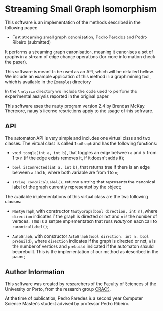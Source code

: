 # Streaming Small Graph Isomorphism

This software is an implementation of the methods described in the
following paper:

 * Fast streaming small graph canonisation, Pedro Paredes and Pedro Ribeiro (submitted)

It performs a streaming graph canonisation, meaning it canonises a set
of graphs in a stream of edge change operations (for more information
check the paper).

This software is meant to be used as an API, which will be detailed
bellow. We include an example application of this method in a graph
mining tool, which is available in the `Examples` directory.

In the `Analysis` directory we include the code used to perform the
experimental analysis reported in the original paper.

This software uses the nauty program version 2.4 by Brendan
McKay. Therefore, nauty's license restrictions apply to the usage of
this software.

## API

The automaton API is very simple and includes one virtual class and
two classes. The virtual class is called `IsoGraph` and has the
following functions:

 * `void toogle(int a, int b)`, that toggles an edge between `a` and
   `b`, from 1 to `n` (if the edge exists removes it, if it doesn't
   adds it);
   
 * `bool isConnected(int a, int b)`, that returns true if there is an
   edge between `a` and `b`, where both variable are from 1 to `n`;
   
 * `string canonicalLabel()`, returns a string that represents the
   canonical label of the graph currently represented by the object;
   
The available implementations of this virtual class are the two
following classes:

 * `NautyGraph`, with constructor `NautyGraph(bool direction, int n)`,
   where `direction` indicates if the graph is directed or not and `n`
   is the number of vertices. This is a simple implementation that
   runs _Nauty_ on each call to `canonicalLabel()`;
   
 * `AutoGraph`, with constructor `AutoGraph(bool direction, int n,
   bool prebuild)`, where `direction` indicates if the graph is
   directed or not, `n` is the number of vertices and `prebuild`
   indicated if the automaton should be prebuilt. This is the
   implementation of our method as described in the paper;

## Author Information

This software was created by researchers of the Faculty of Sciences of
the University or Porto, from the research group
[CRACS](http://cracs.fc.up.pt/).

At the time of publication, Pedro Paredes is a second year Computer
Science Master's student advised by professor Pedro Ribeiro.
